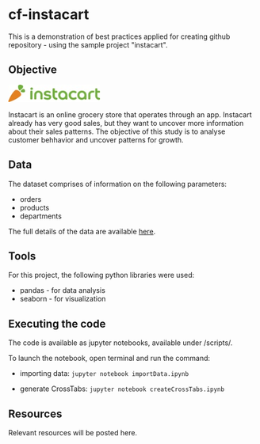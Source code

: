 # cf-instacart
This is a demonstration of best practices applied for creating github repository - using the sample project "instacart".



## Objective
![instacart logo](https://github.com/humeranoor/cf-instacart/blob/main/instacart-logo.jpg)

Instacart is an online grocery store that operates through an app. Instacart already has very good sales, but they want to uncover more information about their sales patterns. The objective of this study is to analyse customer behhavior and uncover patterns for growth.

## Data
The dataset comprises of information on the following parameters:
- orders
- products
- departments

The full details of the data are available [here](https://gist.github.com/jeremystan/c3b39d947d9b88b3ccff3147dbcf6c6b).


## Tools
For this project, the following python libraries were used:
- pandas - for data analysis
- seaborn - for visualization

## Executing the code
The code is available as jupyter notebooks, available under /scripts/.

To launch the notebook, open terminal and run the command:

- importing data:
`jupyter notebook importData.ipynb `


- generate CrossTabs:
`jupyter notebook createCrossTabs.ipynb `


## Resources
Relevant resources will be posted here.


